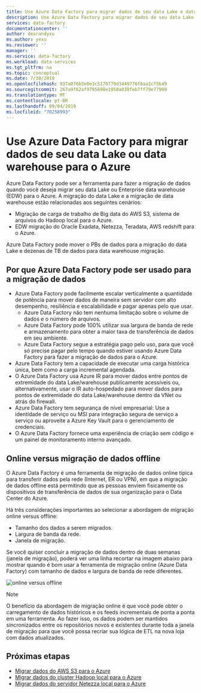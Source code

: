 ```yaml
---
title: Use Azure Data Factory para migrar dados de seu data Lake e data warehouse para o Azure | Microsoft Docs
description: Use Azure Data Factory para migrar dados de seu data Lake e data warehouse para o Azure.
services: data-factory
documentationcenter: ''
author: dearandyxu
ms.author: yexu
ms.reviewer: ''
manager: ''
ms.service: data-factory
ms.workload: data-services
ms.tgt_pltfrm: na
ms.topic: conceptual
ms.date: 7/30/2019
ms.openlocfilehash: 937a076b3e0e3c5170779d3449776f0aa1cf5b49
ms.sourcegitcommit: 267a9f62af9795698e1958a038feb7ff79e77909
ms.translationtype: MT
ms.contentlocale: pt-BR
ms.lasthandoff: 09/04/2019
ms.locfileid: "70258993"
---
```

# <a name="use-azure-data-factory-to-migrate-data-from-your-data-lake-or-data-warehouse-to-azure"></a>Use Azure Data Factory para migrar dados de seu data Lake ou data warehouse para o Azure 

Azure Data Factory pode ser a ferramenta para fazer a migração de dados quando você deseja migrar seu data Lake ou Enterprise data warehouse (EDW) para o Azure. A migração do data Lake e a migração de data warehouse estão relacionadas aos seguintes cenários: 

- Migração de carga de trabalho de Big data do AWS S3, sistema de arquivos do Hadoop local para o Azure. 
- EDW migração do Oracle Exadata, Netezza, Teradata, AWS redshift para o Azure. 

Azure Data Factory pode mover o PBs de dados para a migração do data Lake e dezenas de TB de dados para data warehouse migração. 

## <a name="why-azure-data-factory-can-be-used-for-data-migration"></a>Por que Azure Data Factory pode ser usado para a migração de dados 

- Azure Data Factory pode facilmente escalar verticalmente a quantidade de potência para mover dados de maneira sem servidor com alto desempenho, resiliência e escalabilidade e pagar apenas pelo que usar.  
  - Azure Data Factory não tem nenhuma limitação sobre o volume de dados e o número de arquivos.
  - Azure Data Factory pode 100% utilizar sua largura de banda de rede e armazenamento para obter a maior taxa de transferência de dados em seu ambiente.   
  - Azure Data Factory segue a estratégia pago pelo uso, para que você só precise pagar pelo tempo quando estiver usando Azure Data Factory para fazer a migração de dados para o Azure.  
- Azure Data Factory tem a capacidade de executar uma carga histórica única, bem como a carga incremental agendada. 
- O Azure Data Factory usa Azure IR para mover dados entre pontos de extremidade do data Lake/warehouse publicamente acessíveis ou, alternativamente, usar o IR auto-hospedado para mover dados para pontos de extremidade do data Lake/warehouse dentro da VNet ou atrás do firewall. 
- Azure Data Factory tem segurança de nível empresarial: Use a identidade de serviço ou MSI para integração segura de serviço a serviço ou aproveite a Azure Key Vault para o gerenciamento de credenciais. 
- O Azure Data Factory fornece uma experiência de criação sem código e um painel de monitoramento interno avançado.  

## <a name="online-vs-offline-data-migration"></a>Online versus migração de dados offline

O Azure Data Factory é uma ferramenta de migração de dados online típica para transferir dados pela rede (Internet, ER ou VPN), em que a migração de dados offline está permitindo que as pessoas enviem fisicamente os dispositivos de transferência de dados de sua organização para o Data Center do Azure.  

Há três considerações importantes ao selecionar a abordagem de migração online versus offline:  

- Tamanho dos dados a serem migrados. 
- Largura de banda da rede. 
- Janela de migração.   

Se você quiser concluir a migração de dados dentro de duas semanas (janela de migração), poderá ver uma linha recortar na imagem abaixo para mostrar quando é bom usar a ferramenta de migração online (Azure Data Factory) com tamanho de dados e largura de banda de rede diferentes.   

![online versus offline](media/data-migration-guidance-overview/online-offline.png)

> [!NOTE]
> O benefício da abordagem de migração online é que você pode obter o carregamento de dados históricos e os feeds incrementais de ponta a ponta em uma ferramenta.  Ao fazer isso, os dados podem ser mantidos sincronizados entre os repositórios novos e existentes durante toda a janela de migração para que você possa recriar sua lógica de ETL na nova loja com dados atualizados. 


## <a name="next-steps"></a>Próximas etapas

- [Migrar dados do AWS S3 para o Azure](data-migration-guidance-s3-azure-storage.md)
- [Migrar dados do cluster Hadoop local para o Azure](data-migration-guidance-hdfs-azure-storage.md)
- [Migrar dados do servidor Netezza local para o Azure](data-migration-guidance-netezza-azure-sqldw.md)
